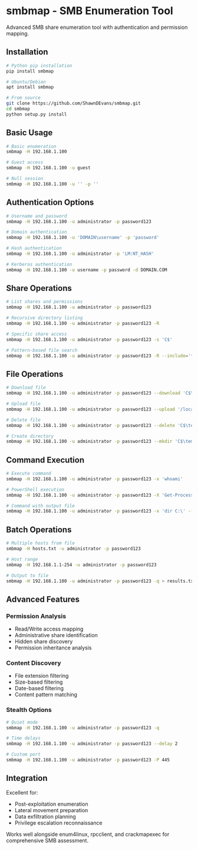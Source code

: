 # smbmap - SMB Enumeration Tool

Advanced SMB share enumeration tool with authentication and permission mapping.

## Installation

```bash
# Python pip installation
pip install smbmap

# Ubuntu/Debian
apt install smbmap

# From source
git clone https://github.com/ShawnDEvans/smbmap.git
cd smbmap
python setup.py install
```

## Basic Usage

```bash
# Basic enumeration
smbmap -H 192.168.1.100

# Guest access
smbmap -H 192.168.1.100 -u guest

# Null session
smbmap -H 192.168.1.100 -u '' -p ''
```

## Authentication Options

```bash
# Username and password
smbmap -H 192.168.1.100 -u administrator -p password123

# Domain authentication
smbmap -H 192.168.1.100 -u 'DOMAIN\username' -p 'password'

# Hash authentication
smbmap -H 192.168.1.100 -u administrator -p 'LM:NT_HASH'

# Kerberos authentication
smbmap -H 192.168.1.100 -u username -p password -d DOMAIN.COM
```

## Share Operations

```bash
# List shares and permissions
smbmap -H 192.168.1.100 -u administrator -p password123

# Recursive directory listing
smbmap -H 192.168.1.100 -u administrator -p password123 -R

# Specific share access
smbmap -H 192.168.1.100 -u administrator -p password123 -s 'C$'

# Pattern-based file search
smbmap -H 192.168.1.100 -u administrator -p password123 -R --include='*.txt'
```

## File Operations

```bash
# Download file
smbmap -H 192.168.1.100 -u administrator -p password123 --download 'C$\temp\file.txt'

# Upload file
smbmap -H 192.168.1.100 -u administrator -p password123 --upload '/local/file.txt' 'C$\temp\file.txt'

# Delete file
smbmap -H 192.168.1.100 -u administrator -p password123 --delete 'C$\temp\file.txt'

# Create directory
smbmap -H 192.168.1.100 -u administrator -p password123 --mkdir 'C$\temp\newdir'
```

## Command Execution

```bash
# Execute command
smbmap -H 192.168.1.100 -u administrator -p password123 -x 'whoami'

# PowerShell execution
smbmap -H 192.168.1.100 -u administrator -p password123 -X 'Get-Process'

# Command with output file
smbmap -H 192.168.1.100 -u administrator -p password123 -x 'dir C:\' --mode exec
```

## Batch Operations

```bash
# Multiple hosts from file
smbmap -H hosts.txt -u administrator -p password123

# Host range
smbmap -H 192.168.1.1-254 -u administrator -p password123

# Output to file
smbmap -H 192.168.1.100 -u administrator -p password123 -q > results.txt
```

## Advanced Features

### Permission Analysis
- Read/Write access mapping
- Administrative share identification
- Hidden share discovery
- Permission inheritance analysis

### Content Discovery
- File extension filtering
- Size-based filtering
- Date-based filtering
- Content pattern matching

### Stealth Options
```bash
# Quiet mode
smbmap -H 192.168.1.100 -u administrator -p password123 -q

# Time delays
smbmap -H 192.168.1.100 -u administrator -p password123 --delay 2

# Custom port
smbmap -H 192.168.1.100 -u administrator -p password123 -P 445
```

## Integration

Excellent for:
- Post-exploitation enumeration
- Lateral movement preparation
- Data exfiltration planning
- Privilege escalation reconnaissance

Works well alongside enum4linux, rpcclient, and crackmapexec for comprehensive SMB assessment.
